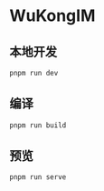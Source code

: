 # WuKongIM

## 本地开发

``` sh
pnpm run dev
```

## 编译

``` sh
pnpm run build
```

## 预览

``` sh
pnpm run serve
```

